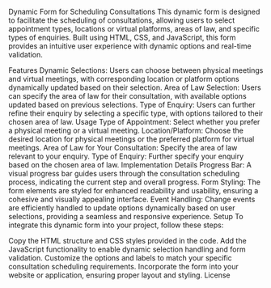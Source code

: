 Dynamic Form for Scheduling Consultations
This dynamic form is designed to facilitate the scheduling of consultations, allowing users to select appointment types, locations or virtual platforms, areas of law, and specific types of enquiries. Built using HTML, CSS, and JavaScript, this form provides an intuitive user experience with dynamic options and real-time validation.

Features
Dynamic Selections: Users can choose between physical meetings and virtual meetings, with corresponding location or platform options dynamically updated based on their selection.
Area of Law Selection: Users can specify the area of law for their consultation, with available options updated based on previous selections.
Type of Enquiry: Users can further refine their enquiry by selecting a specific type, with options tailored to their chosen area of law.
Usage
Type of Appointment: Select whether you prefer a physical meeting or a virtual meeting.
Location/Platform: Choose the desired location for physical meetings or the preferred platform for virtual meetings.
Area of Law for Your Consultation: Specify the area of law relevant to your enquiry.
Type of Enquiry: Further specify your enquiry based on the chosen area of law.
Implementation Details
Progress Bar: A visual progress bar guides users through the consultation scheduling process, indicating the current step and overall progress.
Form Styling: The form elements are styled for enhanced readability and usability, ensuring a cohesive and visually appealing interface.
Event Handling: Change events are efficiently handled to update options dynamically based on user selections, providing a seamless and responsive experience.
Setup
To integrate this dynamic form into your project, follow these steps:

Copy the HTML structure and CSS styles provided in the code.
Add the JavaScript functionality to enable dynamic selection handling and form validation.
Customize the options and labels to match your specific consultation scheduling requirements.
Incorporate the form into your website or application, ensuring proper layout and styling.
License
